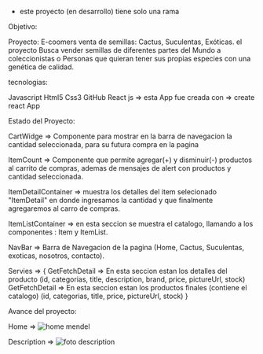 * este proyecto (en desarrollo) tiene solo una rama

Objetivo: 

Proyecto: E-coomers venta de semillas: Cactus, Suculentas, Exóticas. el proyecto Busca vender semillas de diferentes partes del Mundo a coleccionistas o Personas que quieran tener sus propias especies con una genética de calidad.

tecnologias: 

Javascript
Html5
Css3
GitHub
React js => esta App fue creada con => create react App

Estado del Proyecto:

CartWidge => Componente para mostrar en la barra de navegacion la cantidad seleccionada, para su futura compra en la pagina 

ItemCount => Componente que permite agregar(+) y disminuir(-) productos al carrito de compras, ademas de mensajes de alert con productos y cantidad seleccionada. 

ItemDetailContainer => muestra los detalles del item selecionado "ItemDetail" en donde ingresamos la cantidad y que finalmente agregaremos al carro de compras. 

ItemListContainer => en esta seccion se muestra el catalogo, llamando a los componentes : Item y ItemList.

NavBar => Barra de Navegacion de la pagina (Home, Cactus, Suculentas, exoticas, nosotros, contacto).


Servies => {
			GetFetchDetail => En esta seccion estan los detalles del producto (id, categorias, title, description, brand, price, pictureUrl, stock)
      GetFetchDetail => En esta seccion estan los productos finales (contiene el catalogo) (id, categorias, title, price, pictureUrl, stock) }
      
			
Avance del proyecto:

Home =>
![home mendel](https://user-images.githubusercontent.com/85139914/140662042-5392bef3-17d0-41eb-8280-72e89be79244.png)

Description =>
![foto description](https://user-images.githubusercontent.com/85139914/140663610-1646ef08-be01-412f-ae6f-773ca845ea1c.png)

